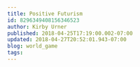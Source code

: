 ```yaml
---
title: Positive Futurism
id: 8296349408156346523
author: Kirby Urner
published: 2018-04-25T17:19:00.002-07:00
updated: 2018-04-27T20:52:01.943-07:00
blog: world_game
tags: 
---
```



